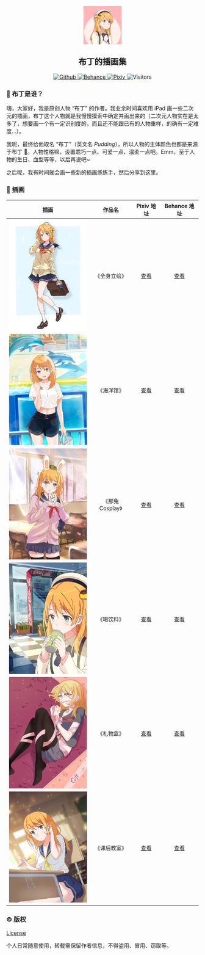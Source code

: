 <p align="center">
 <img width="100px" src="assets/avatar.png" align="center" alt="Github Avatar" />
 <h2 align="center">布丁的插画集</h2>
</p>
<p align="center">
  <a href="https://github.com/pudding0503/pudding-illustration">
  	<img alt="Github" src="https://img.shields.io/badge/GitHub-100000?style=for-the-badge&logo=github&logoColor=white" />
  </a>
  <a href="https://www.behance.net/haoning">
  	<img alt="Behance" src="https://img.shields.io/badge/Behance-105DFB?style=for-the-badge&logo=behance&logoColor=white" />
  </a>
  <a href="https://www.pixiv.net/users/69771423">
  	<img alt="Pixiv" src="https://img.shields.io/badge/Pixiv-3996FB?style=for-the-badge&logo=pixiv&logoColor=white" />
  </a>
  <img alt="Visitors" src="https://api.visitorbadge.io/api/visitors?path=https%3A%2F%2Fgithub.com%2Fpudding0503%2Fpudding-illustration&label=%E6%B5%8F%E8%A7%88%E9%87%8F&labelColor=%23152136&countColor=%23ff8a65" />
</p>



### 🍮 布丁是谁？

嗨，大家好，我是原创人物 “布丁” 的作者。我业余时间喜欢用 iPad 画一些二次元的插画，布丁这个人物就是我慢慢摸索中确定并画出来的（二次元人物实在是太多了，想要画一个有一定识别度的，而且还不能跟已有的人物重样，的确有一定难度...）。

我呢，最终给他取名 “布丁”（英文名 _Pudding_），所以人物的主体颜色也都是来源于布丁 🍮。人物性格嘛，设置乖巧一点、可爱一点、温柔一点吧。Emm，至于人物的生日、血型等等，以后再说吧~

之后呢，我有时间就会画一些新的插画练练手，然后分享到这里。

### 🎨 插画

| 插画 |   作品名   | Pixiv 地址 | Behance 地址 |
| :----------------------------------------------------------: | :----------: | :----------------------------------------------------------: | :----------------------------------------------------------: |
|<img src="assets/6-pudding.jpg" width="240px">|《全身立绘》|[查看](https://www.pixiv.net/artworks/99262676)|[查看](https://www.behance.net/gallery/146721913/Pudding-JK)|
|<img src="assets/5-aquarium.jpg" width="240px">|《海洋馆》|[查看](https://www.pixiv.net/artworks/99247123)|[查看](https://www.behance.net/gallery/146662893/Aquarium)|
| <img src="assets/4-rabbit-cosplay.jpg" width="240px"> | 《那兔 Cosplay》 | [查看](https://www.pixiv.net/artworks/97722612) | [查看](https://www.behance.net/gallery/141910191/Rabbit-Cosplay) |
| <img src="assets/3-drink.jpg" width="240px"> | 《喝饮料》 | [查看](https://www.pixiv.net/artworks/97722555) | [查看](https://www.behance.net/gallery/141909257/Drink-Pudding) |
| <img src="assets/2-giftbox.jpg" width="240px"> | 《礼物盒》 | [查看](https://www.pixiv.net/artworks/95340507) | [查看](https://www.behance.net/gallery/134497941/Gift-Box) |
| <img src="assets/1-classroom.jpg" width="240px"> | 《课后教室》 | [查看](https://www.pixiv.net/artworks/95340455) | [查看](https://www.behance.net/gallery/134497441/Classroom) |

### © 版权

[License](https://github.com/pudding0503/pudding-illustration/blob/master/LICENSE)

个人日常随意使用，转载需保留作者信息，不得盗用、冒用、窃取等。
